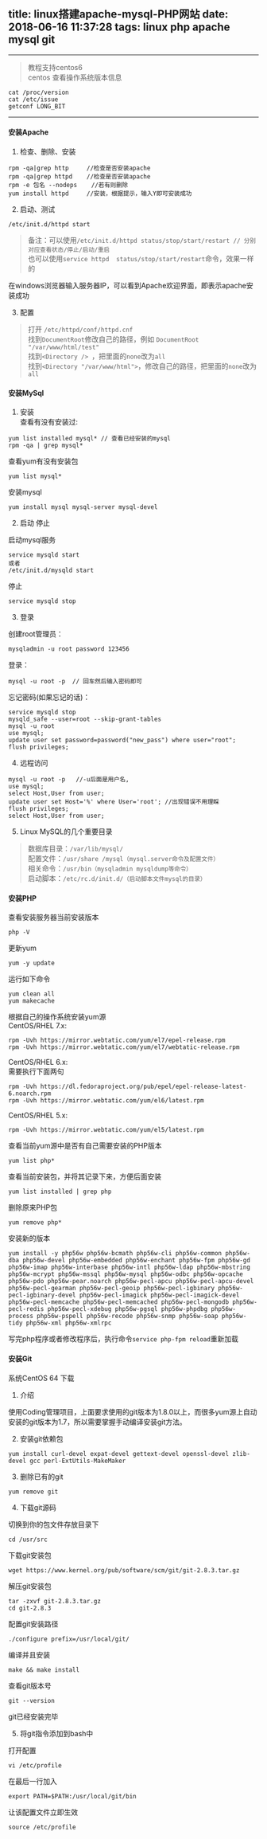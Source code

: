 title: linux搭建apache-mysql-PHP网站
date: 2018-06-16 11:37:28
tags: linux php apache mysql git
---

---
>教程支持centos6  
centos 查看操作系统版本信息  
```
cat /proc/version  
cat /etc/issue  
getconf LONG_BIT  
```
---

#### 安装Apache  

1. 检查、删除、安装

```
rpm -qa|grep http     //检查是否安装apache  
rpm -qa|grep httpd    //检查是否安装apache
rpm -e 包名 --nodeps    //若有则删除  
yum install httpd     //安装，根据提示，输入Y即可安装成功  
```

2. 启动、测试  
```
/etc/init.d/httpd start
```
>备注：可以使用`/etc/init.d/httpd status/stop/start/restart // 分别对应查看状态/停止/启动/重启`  
也可以使用`service httpd  status/stop/start/restart`命令，效果一样的  

在windows浏览器输入服务器IP，可以看到Apache欢迎界面，即表示apache安装成功

3. 配置  

>打开 `/etc/httpd/conf/httpd.cnf`  
找到`DocumentRoot`修改自己的路径，例如
`DocumentRoot "/var/www/html/test"`  
找到`<Directory /> `，把里面的`none`改为`all`  
找到`<Directory "/var/www/html">`，修改自己的路径，把里面的`none`改为`all`

#### 安装MySql  

1. 安装  
查看有没有安装过:  
```
yum list installed mysql* // 查看已经安装的mysql
rpm -qa | grep mysql*
```
查看yum有没有安装包  
```
yum list mysql*
```
安装mysql  

```
yum install mysql mysql-server mysql-devel
```

2. 启动 停止  

启动mysql服务  

```
service mysqld start  
或者  
/etc/init.d/mysqld start
```

停止  
```
service mysqld stop
```
3. 登录  

创建root管理员：  
```
mysqladmin -u root password 123456
```
登录：  
```
mysql -u root -p  // 回车然后输入密码即可
```
忘记密码(如果忘记的话)：

```
service mysqld stop   
mysqld_safe --user=root --skip-grant-tables    
mysql -u root  
use mysql;  
update user set password=password("new_pass") where user="root";  
flush privileges;  
```

4. 远程访问  

```
mysql -u root -p   //-u后面是用户名,
use mysql;  
select Host,User from user;  
update user set Host='%' where User='root'; //出现错误不用理睬  
flush privileges;  
select Host,User from user;  
```
5. Linux MySQL的几个重要目录

>数据库目录：`/var/lib/mysql/`  
配置文件：`/usr/share /mysql（mysql.server命令及配置文件）`  
相关命令：`/usr/bin（mysqladmin mysqldump等命令）`  
启动脚本：`/etc/rc.d/init.d/（启动脚本文件mysql的目录）`  

#### 安装PHP  

查看安装服务器当前安装版本  
```
php -V
```
更新yum  
```
yum -y update
```
运行如下命令  
```
yum clean all
yum makecache
```

根据自己的操作系统安装yum源  
CentOS/RHEL 7.x:  
```
rpm -Uvh https://mirror.webtatic.com/yum/el7/epel-release.rpm  
rpm -Uvh https://mirror.webtatic.com/yum/el7/webtatic-release.rpm
```
CentOS/RHEL 6.x:  
需要执行下面两句  
```
rpm -Uvh https://dl.fedoraproject.org/pub/epel/epel-release-latest-6.noarch.rpm  
rpm -Uvh https://mirror.webtatic.com/yum/el6/latest.rpm
```
CentOS/RHEL 5.x:  
```
rpm -Uvh https://mirror.webtatic.com/yum/el5/latest.rpm
```

查看当前yum源中是否有自己需要安装的PHP版本  
```
yum list php* 
```
查看当前安装包，并将其记录下来，方便后面安装  
```
yum list installed | grep php  
```
删除原来PHP包  
```
yum remove php*  
```
安装新的版本  
```
yum install -y php56w php56w-bcmath php56w-cli php56w-common php56w-dba php56w-devel php56w-embedded php56w-enchant php56w-fpm php56w-gd php56w-imap php56w-interbase php56w-intl php56w-ldap php56w-mbstring php56w-mcrypt php56w-mssql php56w-mysql php56w-odbc php56w-opcache php56w-pdo php56w-pear.noarch php56w-pecl-apcu php56w-pecl-apcu-devel php56w-pecl-gearman php56w-pecl-geoip php56w-pecl-igbinary php56w-pecl-igbinary-devel php56w-pecl-imagick php56w-pecl-imagick-devel php56w-pecl-memcache php56w-pecl-memcached php56w-pecl-mongodb php56w-pecl-redis php56w-pecl-xdebug php56w-pgsql php56w-phpdbg php56w-process php56w-pspell php56w-recode php56w-snmp php56w-soap php56w-tidy php56w-xml php56w-xmlrpc
```

写完php程序或者修改程序后，执行命令`service php-fpm reload`重新加载  

#### 安装Git  

系统CentOS 64 下载  
1. 介绍  

使用Coding管理项目，上面要求使用的git版本为1.8.0以上，而很多yum源上自动安装的git版本为1.7，所以需要掌握手动编译安装git方法。  

2. 安装git依赖包  

```
yum install curl-devel expat-devel gettext-devel openssl-devel zlib-devel gcc perl-ExtUtils-MakeMaker
```
3. 删除已有的git  

```
yum remove git
```
4. 下载git源码  

切换到你的包文件存放目录下  
```
cd /usr/src
```
下载git安装包  
```
wget https://www.kernel.org/pub/software/scm/git/git-2.8.3.tar.gz
```
解压git安装包  
```
tar -zxvf git-2.8.3.tar.gz
cd git-2.8.3
```
配置git安装路径  
```
./configure prefix=/usr/local/git/
```
编译并且安装  
```
make && make install
```
查看git版本号  
```
git --version
```
git已经安装完毕  

5. 将git指令添加到bash中  

打开配置
```
vi /etc/profile
```
在最后一行加入  
```
export PATH=$PATH:/usr/local/git/bin
```
让该配置文件立即生效  
```
source /etc/profile
```